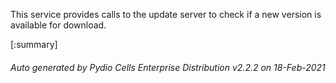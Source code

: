 






This service provides calls to the update server to check if a new version is available for download.

[:summary]

###### Auto generated by Pydio Cells Enterprise Distribution v2.2.2 on 18-Feb-2021
